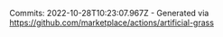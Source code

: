 Commits: 2022-10-28T10:23:07.967Z - Generated via https://github.com/marketplace/actions/artificial-grass
<br>
